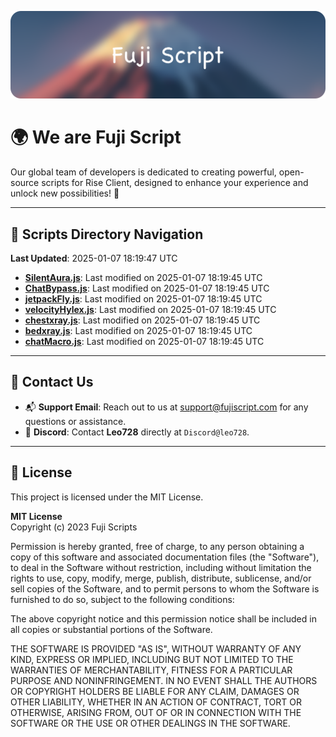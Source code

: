 ![Banner](.github/b.webp)

# 🌍 **We are Fuji Script**

Our global team of developers is dedicated to creating powerful, open-source scripts for Rise Client, designed to enhance your experience and unlock new possibilities! 🌟

---
<!-- SCRIPTS_NAVIGATION_START -->
## 📂 **Scripts Directory Navigation**

**Last Updated**: 2025-01-07 18:19:47 UTC

- **[SilentAura.js](scripts/SilentAura.js)**: Last modified on 2025-01-07 18:19:45 UTC
- **[ChatBypass.js](scripts/ChatBypass.js)**: Last modified on 2025-01-07 18:19:45 UTC
- **[jetpackFly.js](scripts/jetpackFly.js)**: Last modified on 2025-01-07 18:19:45 UTC
- **[velocityHylex.js](scripts/velocityHylex.js)**: Last modified on 2025-01-07 18:19:45 UTC
- **[chestxray.js](scripts/chestxray.js)**: Last modified on 2025-01-07 18:19:45 UTC
- **[bedxray.js](scripts/bedxray.js)**: Last modified on 2025-01-07 18:19:45 UTC
- **[chatMacro.js](scripts/chatMacro.js)**: Last modified on 2025-01-07 18:19:45 UTC

<!-- SCRIPTS_NAVIGATION_END -->

---

## 💬 **Contact Us**  
- 📬 **Support Email**: Reach out to us at [support@fujiscript.com](mailto:support@fujiscript.com) for any questions or assistance.  
- 💬 **Discord**: Contact **Leo728** directly at `Discord@leo728`.

---

## 📜 **License**

This project is licensed under the MIT License.  

**MIT License**  
Copyright (c) 2023 Fuji Scripts  

Permission is hereby granted, free of charge, to any person obtaining a copy of this software and associated documentation files (the "Software"), to deal in the Software without restriction, including without limitation the rights to use, copy, modify, merge, publish, distribute, sublicense, and/or sell copies of the Software, and to permit persons to whom the Software is furnished to do so, subject to the following conditions:  

The above copyright notice and this permission notice shall be included in all copies or substantial portions of the Software.  

THE SOFTWARE IS PROVIDED "AS IS", WITHOUT WARRANTY OF ANY KIND, EXPRESS OR IMPLIED, INCLUDING BUT NOT LIMITED TO THE WARRANTIES OF MERCHANTABILITY, FITNESS FOR A PARTICULAR PURPOSE AND NONINFRINGEMENT. IN NO EVENT SHALL THE AUTHORS OR COPYRIGHT HOLDERS BE LIABLE FOR ANY CLAIM, DAMAGES OR OTHER LIABILITY, WHETHER IN AN ACTION OF CONTRACT, TORT OR OTHERWISE, ARISING FROM, OUT OF OR IN CONNECTION WITH THE SOFTWARE OR THE USE OR OTHER DEALINGS IN THE SOFTWARE.  
